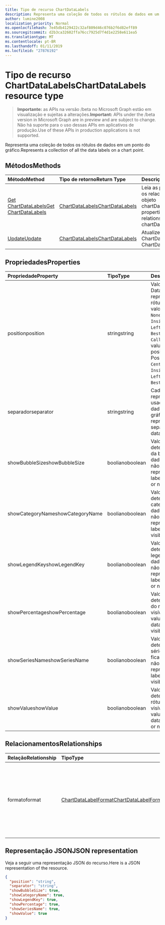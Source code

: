 ```yaml
---
title: Tipo de recurso ChartDataLabels
description: Representa uma coleção de todos os rótulos de dados em um ponto do gráfico.
author: lumine2008
localization_priority: Normal
ms.openlocfilehash: 7e45db4129422c32af809d46c076b2f6d82eff89
ms.sourcegitcommit: d2b3ca32602ffa76cc7925d7f4d1e2258e611ea5
ms.translationtype: MT
ms.contentlocale: pt-BR
ms.lasthandoff: 01/11/2019
ms.locfileid: "27876192"
---
```

# <a name="chartdatalabels-resource-type"></a><span data-ttu-id="b6cc4-103">Tipo de recurso ChartDataLabels</span><span class="sxs-lookup"><span data-stu-id="b6cc4-103">ChartDataLabels resource type</span></span>

> <span data-ttu-id="b6cc4-104">**Importante:** as APIs na versão /beta no Microsoft Graph estão em visualização e sujeitas a alterações.</span><span class="sxs-lookup"><span data-stu-id="b6cc4-104">**Important:** APIs under the /beta version in Microsoft Graph are in preview and are subject to change.</span></span> <span data-ttu-id="b6cc4-105">Não há suporte para o uso dessas APIs em aplicativos de produção.</span><span class="sxs-lookup"><span data-stu-id="b6cc4-105">Use of these APIs in production applications is not supported.</span></span>

<span data-ttu-id="b6cc4-106">Representa uma coleção de todos os rótulos de dados em um ponto do gráfico.</span><span class="sxs-lookup"><span data-stu-id="b6cc4-106">Represents a collection of all the data labels on a chart point.</span></span>


## <a name="methods"></a><span data-ttu-id="b6cc4-107">Métodos</span><span class="sxs-lookup"><span data-stu-id="b6cc4-107">Methods</span></span>

| <span data-ttu-id="b6cc4-108">Método</span><span class="sxs-lookup"><span data-stu-id="b6cc4-108">Method</span></span>           | <span data-ttu-id="b6cc4-109">Tipo de retorno</span><span class="sxs-lookup"><span data-stu-id="b6cc4-109">Return Type</span></span>    |<span data-ttu-id="b6cc4-110">Descrição</span><span class="sxs-lookup"><span data-stu-id="b6cc4-110">Description</span></span>|
|:---------------|:--------|:----------|
|[<span data-ttu-id="b6cc4-111">Get ChartDataLabels</span><span class="sxs-lookup"><span data-stu-id="b6cc4-111">Get ChartDataLabels</span></span>](../api/chartdatalabels-get.md) | [<span data-ttu-id="b6cc4-112">ChartDataLabels</span><span class="sxs-lookup"><span data-stu-id="b6cc4-112">ChartDataLabels</span></span>](chartdatalabels.md) |<span data-ttu-id="b6cc4-113">Leia as propriedades e os relacionamentos do objeto chartDataLabels.</span><span class="sxs-lookup"><span data-stu-id="b6cc4-113">Read properties and relationships of chartDataLabels object.</span></span>|
|[<span data-ttu-id="b6cc4-114">Update</span><span class="sxs-lookup"><span data-stu-id="b6cc4-114">Update</span></span>](../api/chartdatalabels-update.md) | [<span data-ttu-id="b6cc4-115">ChartDataLabels</span><span class="sxs-lookup"><span data-stu-id="b6cc4-115">ChartDataLabels</span></span>](chartdatalabels.md) |<span data-ttu-id="b6cc4-116">Atualize o objeto ChartDataLabels.</span><span class="sxs-lookup"><span data-stu-id="b6cc4-116">Update ChartDataLabels object.</span></span> |

## <a name="properties"></a><span data-ttu-id="b6cc4-117">Propriedades</span><span class="sxs-lookup"><span data-stu-id="b6cc4-117">Properties</span></span>
| <span data-ttu-id="b6cc4-118">Propriedade</span><span class="sxs-lookup"><span data-stu-id="b6cc4-118">Property</span></span>     | <span data-ttu-id="b6cc4-119">Tipo</span><span class="sxs-lookup"><span data-stu-id="b6cc4-119">Type</span></span>   |<span data-ttu-id="b6cc4-120">Descrição</span><span class="sxs-lookup"><span data-stu-id="b6cc4-120">Description</span></span>|
|:---------------|:--------|:----------|
|<span data-ttu-id="b6cc4-121">position</span><span class="sxs-lookup"><span data-stu-id="b6cc4-121">position</span></span>|<span data-ttu-id="b6cc4-122">string</span><span class="sxs-lookup"><span data-stu-id="b6cc4-122">string</span></span>|<span data-ttu-id="b6cc4-p102">Valor de DataLabelPosition que representa a posição do rótulo de dados. Os valores possíveis são: `None`, `Center`, `InsideEnd`, `InsideBase`, `OutsideEnd`, `Left`, `Right`, `Top`, `Bottom`, `BestFit` e `Callout`.</span><span class="sxs-lookup"><span data-stu-id="b6cc4-p102">DataLabelPosition value that represents the position of the data label. Possible values are: `None`, `Center`, `InsideEnd`, `InsideBase`, `OutsideEnd`, `Left`, `Right`, `Top`, `Bottom`, `BestFit`, `Callout`.</span></span>|
|<span data-ttu-id="b6cc4-125">separador</span><span class="sxs-lookup"><span data-stu-id="b6cc4-125">separator</span></span>|<span data-ttu-id="b6cc4-126">string</span><span class="sxs-lookup"><span data-stu-id="b6cc4-126">string</span></span>|<span data-ttu-id="b6cc4-127">Cadeia de caracteres que representa o separador usado para os rótulos de dados em um gráfico.</span><span class="sxs-lookup"><span data-stu-id="b6cc4-127">String representing the separator used for the data labels on a chart.</span></span>|
|<span data-ttu-id="b6cc4-128">showBubbleSize</span><span class="sxs-lookup"><span data-stu-id="b6cc4-128">showBubbleSize</span></span>|<span data-ttu-id="b6cc4-129">booliano</span><span class="sxs-lookup"><span data-stu-id="b6cc4-129">boolean</span></span>|<span data-ttu-id="b6cc4-130">Valor booliano que determina se o tamanho da bolha do rótulo de dados fica visível ou não.</span><span class="sxs-lookup"><span data-stu-id="b6cc4-130">Boolean value representing if the data label bubble size is visible or not.</span></span>|
|<span data-ttu-id="b6cc4-131">showCategoryName</span><span class="sxs-lookup"><span data-stu-id="b6cc4-131">showCategoryName</span></span>|<span data-ttu-id="b6cc4-132">booliano</span><span class="sxs-lookup"><span data-stu-id="b6cc4-132">boolean</span></span>|<span data-ttu-id="b6cc4-133">Valor booliano que determina se o nome da categoria do rótulo de dados fica visível ou não.</span><span class="sxs-lookup"><span data-stu-id="b6cc4-133">Boolean value representing if the data label category name is visible or not.</span></span>|
|<span data-ttu-id="b6cc4-134">showLegendKey</span><span class="sxs-lookup"><span data-stu-id="b6cc4-134">showLegendKey</span></span>|<span data-ttu-id="b6cc4-135">booliano</span><span class="sxs-lookup"><span data-stu-id="b6cc4-135">boolean</span></span>|<span data-ttu-id="b6cc4-136">Valor booliano que determina se o código de legenda do rótulo de dados fica visível ou não.</span><span class="sxs-lookup"><span data-stu-id="b6cc4-136">Boolean value representing if the data label legend key is visible or not.</span></span>|
|<span data-ttu-id="b6cc4-137">showPercentage</span><span class="sxs-lookup"><span data-stu-id="b6cc4-137">showPercentage</span></span>|<span data-ttu-id="b6cc4-138">booliano</span><span class="sxs-lookup"><span data-stu-id="b6cc4-138">boolean</span></span>|<span data-ttu-id="b6cc4-139">Valor booliano que determina se o percentual do rótulo de dados fica visível ou não.</span><span class="sxs-lookup"><span data-stu-id="b6cc4-139">Boolean value representing if the data label percentage is visible or not.</span></span>|
|<span data-ttu-id="b6cc4-140">showSeriesName</span><span class="sxs-lookup"><span data-stu-id="b6cc4-140">showSeriesName</span></span>|<span data-ttu-id="b6cc4-141">booliano</span><span class="sxs-lookup"><span data-stu-id="b6cc4-141">boolean</span></span>|<span data-ttu-id="b6cc4-142">Valor booliano que determina se o nome da série do rótulo de dados fica visível ou não.</span><span class="sxs-lookup"><span data-stu-id="b6cc4-142">Boolean value representing if the data label series name is visible or not.</span></span>|
|<span data-ttu-id="b6cc4-143">showValue</span><span class="sxs-lookup"><span data-stu-id="b6cc4-143">showValue</span></span>|<span data-ttu-id="b6cc4-144">booliano</span><span class="sxs-lookup"><span data-stu-id="b6cc4-144">boolean</span></span>|<span data-ttu-id="b6cc4-145">Valor booliano que determina se o valor do rótulo de dados fica visível ou não.</span><span class="sxs-lookup"><span data-stu-id="b6cc4-145">Boolean value representing if the data label value is visible or not.</span></span>|

## <a name="relationships"></a><span data-ttu-id="b6cc4-146">Relacionamentos</span><span class="sxs-lookup"><span data-stu-id="b6cc4-146">Relationships</span></span>
| <span data-ttu-id="b6cc4-147">Relação</span><span class="sxs-lookup"><span data-stu-id="b6cc4-147">Relationship</span></span> | <span data-ttu-id="b6cc4-148">Tipo</span><span class="sxs-lookup"><span data-stu-id="b6cc4-148">Type</span></span>   |<span data-ttu-id="b6cc4-149">Descrição</span><span class="sxs-lookup"><span data-stu-id="b6cc4-149">Description</span></span>|
|:---------------|:--------|:----------|
|<span data-ttu-id="b6cc4-150">formato</span><span class="sxs-lookup"><span data-stu-id="b6cc4-150">format</span></span>|[<span data-ttu-id="b6cc4-151">ChartDataLabelFormat</span><span class="sxs-lookup"><span data-stu-id="b6cc4-151">ChartDataLabelFormat</span></span>](chartdatalabelformat.md)|<span data-ttu-id="b6cc4-p103">Representa o formato dos rótulos de dados do gráfico, que inclui a formatação de fonte e de preenchimento. Somente leitura.</span><span class="sxs-lookup"><span data-stu-id="b6cc4-p103">Represents the format of chart data labels, which includes fill and font formatting. Read-only.</span></span>|

## <a name="json-representation"></a><span data-ttu-id="b6cc4-154">Representação JSON</span><span class="sxs-lookup"><span data-stu-id="b6cc4-154">JSON representation</span></span>

<span data-ttu-id="b6cc4-155">Veja a seguir uma representação JSON do recurso.</span><span class="sxs-lookup"><span data-stu-id="b6cc4-155">Here is a JSON representation of the resource.</span></span>

<!-- {
  "blockType": "resource",
  "optionalProperties": [

  ],
  "@odata.type": "microsoft.graph.chartDataLabels"
}-->

```json
{
  "position": "string",
  "separator": "string",
  "showBubbleSize": true,
  "showCategoryName": true,
  "showLegendKey": true,
  "showPercentage": true,
  "showSeriesName": true,
  "showValue": true
}

```

<!-- uuid: 8fcb5dbc-d5aa-4681-8e31-b001d5168d79
2015-10-25 14:57:30 UTC -->
<!-- {
  "type": "#page.annotation",
  "description": "ChartDataLabels resource",
  "keywords": "",
  "section": "documentation",
  "tocPath": ""
}-->
